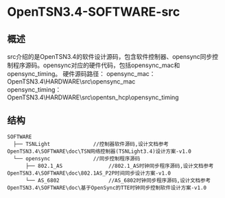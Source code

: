 # OpenTSN3.4-SOFTWARE-src

## 概述

src介绍的是OpenTSN3.4的软件设计源码，包含软件控制器、opensync同步控制程序源码。opensync对应的硬件代码，包括opensync_mac和opensync_timing。 
硬件源码路径： 
opensync_mac：OpenTSN3.4\HARDWARE\src\opensync_mac  
opensync_timing：OpenTSN3.4\HARDWARE\src\opentsn_hcp\opensync_timing  
## 结构
```
SOFTWARE  
  ├── TSNLight              //控制器软件源码,设计文档参考OpenTSN3.4\SOFTWARE\doc\TSN网络控制器(TSNLight3.4)设计方案-v1.0  
  └── opensync              //同步控制程序源码   
	  ├── 802.1_AS               //802.1_AS时钟同步程序源码,设计文档参考OpenTSN3.4\SOFTWARE\doc\802.1AS_P2P时间同步设计方案-v1.0  	  
	  └── AS_6802                //AS_6802时钟同步程序源码,设计文档参考OpenTSN3.4\SOFTWARE\doc\基于OpenSync的TTE时钟同步控制软件设计方案-v1.0  
```

